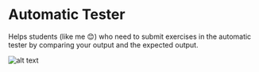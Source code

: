 # Automatic Tester
Helps students (like me 😊) who need to submit exercises in the automatic tester by comparing your output and the expected output.

![alt text](https://lh3.googleusercontent.com/-Dah7WVk2w3A/YDY7Bfa82xI/AAAAAAAAGJ0/eBZfd5lIV8UMXFD0c0w5dtTtt6Vd2pu6ACK8BGAsYHg/s0/2021-02-24.png)
